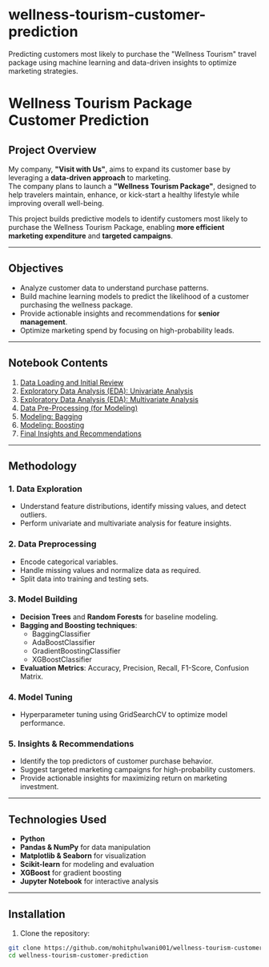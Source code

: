 # wellness-tourism-customer-prediction
Predicting customers most likely to purchase the "Wellness Tourism" travel package using machine learning and data-driven insights to optimize marketing strategies.
# Wellness Tourism Package Customer Prediction

## Project Overview
My company, **"Visit with Us"**, aims to expand its customer base by leveraging a **data-driven approach** to marketing.  
The company plans to launch a **"Wellness Tourism Package"**, designed to help travelers maintain, enhance, or kick-start a healthy lifestyle while improving overall well-being.

This project builds predictive models to identify customers most likely to purchase the Wellness Tourism Package, enabling **more efficient marketing expenditure** and **targeted campaigns**.

---

## Objectives
- Analyze customer data to understand purchase patterns.
- Build machine learning models to predict the likelihood of a customer purchasing the wellness package.
- Provide actionable insights and recommendations for **senior management**.
- Optimize marketing spend by focusing on high-probability leads.

---

## Notebook Contents
1. [Data Loading and Initial Review](#link1)  
2. [Exploratory Data Analysis (EDA): Univariate Analysis](#link2)  
3. [Exploratory Data Analysis (EDA): Multivariate Analysis](#link3)  
4. [Data Pre-Processing (for Modeling)](#link4)  
5. [Modeling: Bagging](#link5)  
6. [Modeling: Boosting](#link6)  
7. [Final Insights and Recommendations](#link7)  

---

## Methodology

### 1. Data Exploration
- Understand feature distributions, identify missing values, and detect outliers.
- Perform univariate and multivariate analysis for feature insights.

### 2. Data Preprocessing
- Encode categorical variables.
- Handle missing values and normalize data as required.
- Split data into training and testing sets.

### 3. Model Building
- **Decision Trees** and **Random Forests** for baseline modeling.  
- **Bagging and Boosting techniques**:  
  - BaggingClassifier  
  - AdaBoostClassifier  
  - GradientBoostingClassifier  
  - XGBoostClassifier  
- **Evaluation Metrics**: Accuracy, Precision, Recall, F1-Score, Confusion Matrix.

### 4. Model Tuning
- Hyperparameter tuning using GridSearchCV to optimize model performance.

### 5. Insights & Recommendations
- Identify the top predictors of customer purchase behavior.  
- Suggest targeted marketing campaigns for high-probability customers.  
- Provide actionable insights for maximizing return on marketing investment.

---

## Technologies Used
- **Python**
- **Pandas & NumPy** for data manipulation
- **Matplotlib & Seaborn** for visualization
- **Scikit-learn** for modeling and evaluation
- **XGBoost** for gradient boosting
- **Jupyter Notebook** for interactive analysis

---

## Installation

1. Clone the repository:
```bash
git clone https://github.com/mohitphulwani001/wellness-tourism-customer-prediction.git
cd wellness-tourism-customer-prediction


